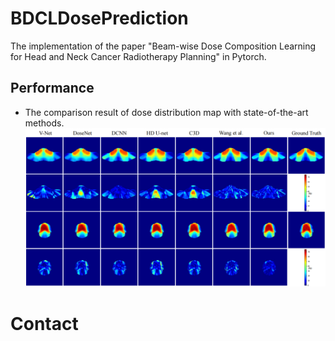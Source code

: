 # BDCLDosePrediction
The implementation of the paper "Beam-wise Dose Composition Learning for Head and Neck Cancer Radiotherapy Planning" in Pytorch.
## Performance
* The comparison result of dose distribution map with state-of-the-art methods.
![image](https://github.com/TL9792/BDCLDosePrediction/blob/main/dosemap.png)







# Contact 
